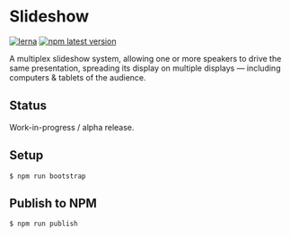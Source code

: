 # Slideshow

[![lerna](https://img.shields.io/badge/maintained%20with-lerna-cc00ff.svg)](https://lernajs.io/) [![npm latest version](https://img.shields.io/npm/v/@petitatelier/dia-show.svg)](https://www.npmjs.com/package/@petitatelier/dia-show)

A multiplex slideshow system, allowing one or more speakers to drive the same presentation, spreading its display on multiple displays — including computers & tablets of the audience.

## Status

Work-in-progress / alpha release.

## Setup

    $ npm run bootstrap

## Publish to NPM

    $ npm run publish
